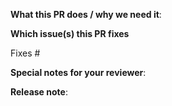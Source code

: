 <!--  Thanks for sending a pull request!  Here are some tips for you:
1. If this is your first time, read our contributor guidelines <https://github.com/spotify/gordon-janitor/blob/master/CONTRIBUTING.rst>
2. If the PR is unfinished, please prefix the subject line with [WIP], [DRAFT], or [RFC].
-->

**What this PR does / why we need it**:

**Which issue(s) this PR fixes**
<!-- optional; in `fixes #<issue number>, fixes #<issue_number>, ...` format, will close the issue(s) when PR gets merged: -->
Fixes #

**Special notes for your reviewer**:

**Release note**:
<!--  Write your release note:
1. Enter your extended release note in the below block. If the PR requires additional action from users switching to the new release, start the release note with the string "action required: ".
2. If no release note is required, just write "NONE".
-->
```release-note

```
